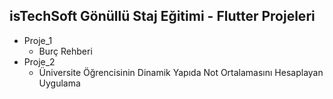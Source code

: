 ## isTechSoft Gönüllü Staj Eğitimi - Flutter Projeleri
- Proje_1
    * Burç Rehberi
- Proje_2
    * Üniversite Öğrencisinin Dinamik Yapıda Not Ortalamasını Hesaplayan Uygulama
